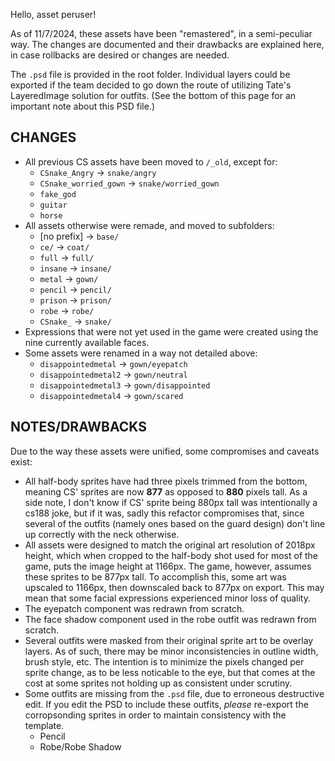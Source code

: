 Hello, asset peruser!

As of 11/7/2024, these assets have been "remastered", in a semi-peculiar way.
The changes are documented and their drawbacks are explained here, in case rollbacks are desired or changes are needed.

The `.psd` file is provided in the root folder. Individual layers could be exported if the team decided to go down the route of utilizing Tate's LayeredImage solution for outfits. (See the bottom of this page for an important note about this PSD file.)

## CHANGES
- All previous CS assets have been moved to `/_old`, except for:
  - `CSnake_Angry` -> `snake/angry`
  - `CSnake_worried_gown` -> `snake/worried_gown`
  - `fake_god`
  - `guitar`
  - `horse`
- All assets otherwise were remade, and moved to subfolders:
  - [no prefix] -> `base/`
  - `ce/` -> `coat/`
  - `full` -> `full/`
  - `insane` -> `insane/`
  - `metal` -> `gown/`
  - `pencil` -> `pencil/`
  - `prison` -> `prison/`
  - `robe` -> `robe/`
  - `CSnake_` -> `snake/`
- Expressions that were not yet used in the game were created using the nine currently available faces.
- Some assets were renamed in a way not detailed above:
  - `disappointedmetal` -> `gown/eyepatch`
  - `disappointedmetal2` -> `gown/neutral`
  - `disappointedmetal3` -> `gown/disappointed`
  - `disappointedmetal4` -> `gown/scared`
  
## NOTES/DRAWBACKS
Due to the way these assets were unified, some compromises and caveats exist:
- All half-body sprites have had three pixels trimmed from the bottom, meaning CS' sprites are now **877** as opposed to **880** pixels tall. As a side note, I don't know if CS' sprite being 880px tall was intentionally a cs188 joke, but if it was, sadly this refactor compromises that, since several of the outfits (namely ones based on the guard design) don't line up correctly with the neck otherwise.
- All assets were designed to match the original art resolution of 2018px height, which when cropped to the half-body shot used for most of the game, puts the image height at 1166px. The game, however, assumes these sprites to be 877px tall. To accomplish this, some art was upscaled to 1166px, then downscaled back to 877px on export. This may mean that some facial expressions experienced minor loss of quality.
- The eyepatch component was redrawn from scratch.
- The face shadow component used in the robe outfit was redrawn from scratch.
- Several outfits were masked from their original sprite art to be overlay layers. As of such, there may be minor inconsistencies in outline width, brush style, etc. The intention is to minimize the pixels changed per sprite change, as to be less noticable to the eye, but that comes at the cost at some sprites not holding up as consistent under scrutiny.
- Some outfits are missing from the `.psd` file, due to erroneous destructive edit. If you edit the PSD to include these outfits, *please* re-export the corropsonding sprites in order to maintain consistency with the template.
  - Pencil
  - Robe/Robe Shadow